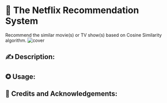 # 🎥 **The Netflix Recommendation System**
Recommend the similar movie(s) or TV show(s) based on Cosine Similarity algorithm.
![cover](materials/cover(2).jpg)

## ✍ Description:

## ✪ Usage:

## 🔖 Credits and Acknowledgements:



